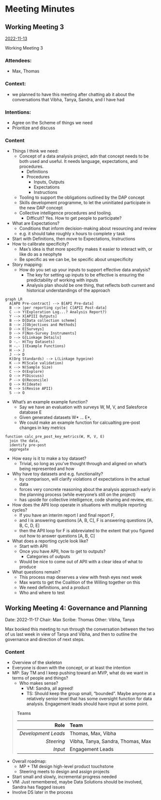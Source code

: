 Meeting Minutes
================

## Working Meeting 3

[2022-11-13](.aside)

Working Meeting 3

### Attendees:

- Max, Thomas

### Context:

- we planned to have this meeting after chatting ab it about the
  conversations that Vibha, Tanya, Sandra, and I have had

### Intentions:

- Agree on the Scheme of things we need
- Prioritize and discuss

### Content

- Things I think we need:
  - Concept of a data analysis project, adn that concept needs to be
    both used and useful. It needs language, expectations, and
    procedures.
    - Definitions
    - Procedures
      - Inputs, Outputs
      - Expectations
      - Instructions
  - Tooling to support the obligations outlined by the DAP concept
  - Skills development programme, to let the uninitiated participate in
    the new DAP concept
  - Collective intelligence procedures and tooling.
    - Difficult? Yes. How to get people to participate?
- What are Expectations?
  - Conditions that inform decision-making about resourcing and review
  - e.g. it should take roughly x hours to complete y task
- Start with Definitions, then move to Expectations, Instructions
- How to calibrate specificity?
  - Max’s idea is that more specifity makes it easier to interact with,
    or like do as a neophyte
  - Be specific as we can be, be specific about unspecificity
- Story mapping:
  - How do you set up your inputs to support effective data analysis?
    - The key for setting up inputs to be effective is ensuring the
      predictability of working with inputs
    - Analysis plan should be one thing, that reflects both current and
      historical understandings of the approach


``` mermaid
graph LR
  A[AP0 Pre-contract] --> B[API Pre-data]
  B --> |per reporting cycle| C[APII Post-data]
  C --> Y(Exploration Log...? Analysis Report?)
  Y --> X[APIII Outputs]
  B --> D[Data collection scheme]
  B --> J[Objectives and Methods]
  D --> E[Surveys]
  D --> F[Non-Survey Instruments]
  D --> G[Linkage Details]
  D -.- H(Toy Datasets)
  H -.- I(Example Functions)
  H --> J
  J --> D
  K(Org Standards) --> L(Linkage hygeine)
  K --> M(Scale validation)
  K --> N(Sample Size)
  C --> O(Explore)
  O --> P(Discuss)
  P --> Q(Reconcile)
  Q --> R(Ideate)
  R --> S(Revise APII)
  S --> O
```

- What’s an example example function?
  - Say we have an evaluation with surveys W, M, V, and Salesforce
    database E
  - Given generated datasets W\* … E\*,
  - We could make an example function for calcualting pre-post changes
    in key metrics

<!-- -->

    function calc_pre_post_key_metrics(W, M, V, E)
      join the data,
      identify pre-post
      aggregate

- How easy is it to make a toy dataset?
  - Trivial, so long as you’ve thought through and aligned on what’s
    being represented and how
- Why have toy datasets and e.g. functionality?
  - by comparison, will clarify violations of expectations in the actual
    data
  - forces very concrete reasoning about the analysis approach early in
    the planning process (while everyone’s still on the project)
  - has upside for collective intelligence, code sharing and review,
    etc.
- How does the APII loop operate in situations with multiple reporting
  cycles?
  - If you have an interim report I and final report F,
  - and I is answering questions \[A, B, C\], F is answering questions
    \[A, B, C, D, E\]
  - then the APII loop for F is abbreviated to the extent that you
    figured out how to answer questions \[A, B, C\]
- What does a reporting cycle look like?
  - Start with APII
  - Once you have APII, how to get to outputs?
    - Categories of outputs
  - Would be nice to come out of APII with a clear idea of what to
    produce
- What questions remain?
  - This process map deserves a view with fresh eyes next week
  - Max wants to get the Coalition of the Willing together on this
  - We need definitions, and a product
  - Who and where to test

## Working Meeting 4: Governance and Planning

<div class="column-margin">

Date: 2022-11-17 Chair: Max Scribe: Thomas Other: Vibha, Tanya

</div>

Max booked this meeting to run through the conversation between the two
of us last week in view of Tanya and Vibha, and then to outline the
governance and direction of next steps.

### Content

- Overview of the skeleton
- Everyone is down with the concept, or at least the intention
- MP: Say TM and I keep pushing toward an MVP, what do we want in terms
  of people and things?
  - Who makes sense?
    - VM: Sandra, all agreed!
    - TS: Should keep the group small, “bounded”. Maybe anyone at a
      relatively senior level that has some oversight function for data
      analysis. Engagement leads should have input at some point.

<div>

> **Teams**
>
> |            **Role** | Team                              |
> |--------------------:|:----------------------------------|
> | *Development Leads* | Thomas, Max, Vibha                |
> |          *Steering* | Vibha, Tanya, Sandra, Thomas, Max |
> |             *Input* | Engagement Leads                  |

</div>

- Overall roadmap:
  - MP + TM design high-level product touchstone
  - Steering meets to design and assign projects
- Start small and slowly, incremental progress needed
- VM: Just remembered, maybe Data Solutions should be involved, Sandra
  has flagged issues
- Involve DS later in the process
